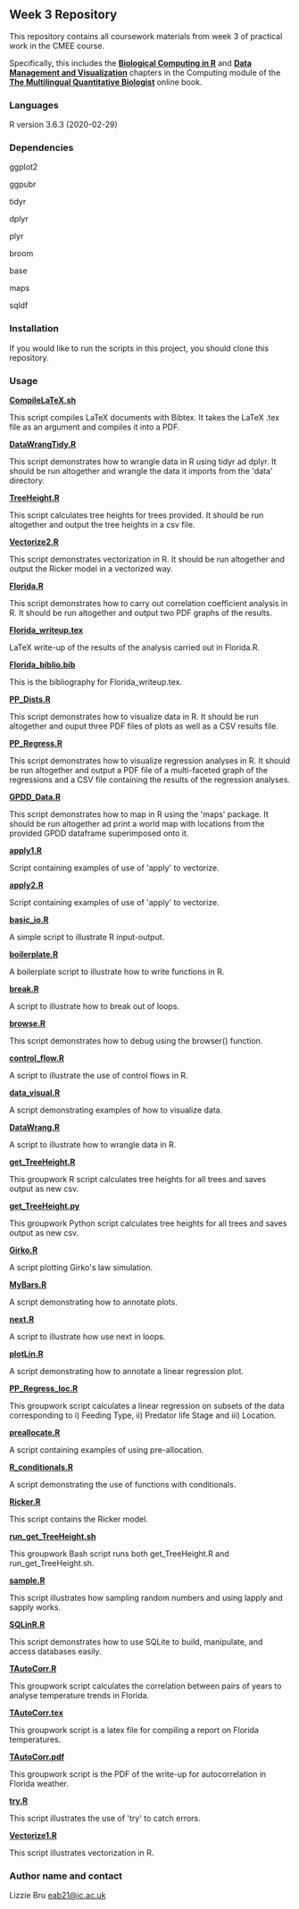## **Week 3 Repository**

This repository contains all coursework materials from week 3 of practical work in the CMEE course.

Specifically, this includes the [**Biological Computing in R**](https://mhasoba.github.io/TheMulQuaBio/notebooks/07-R.html#) and [**Data Management and Visualization**](https://mhasoba.github.io/TheMulQuaBio/notebooks/08-Data_R.html#id3) chapters in the Computing module of the  [**The Multilingual Quantitative Biologist**](https://mhasoba.github.io/TheMulQuaBio/intro.html) online book.


### **Languages**

R version 3.6.3 (2020-02-29)


### **Dependencies** 

ggplot2

ggpubr

tidyr

dplyr

plyr

broom

base

maps

sqldf


### **Installation**

If you would like to run the scripts in this project, you should clone this repository.


### **Usage**

[**CompileLaTeX.sh**](code/CompileLaTeX.sh)

This script compiles LaTeX documents with Bibtex. It takes the LaTeX .tex file as an argument and compiles it into a PDF.


[**DataWrangTidy.R**](code/DataWrangTidy.R)

This script demonstrates how to wrangle data in R using tidyr ad dplyr. It should be run altogether and wrangle the data it imports from the 'data' directory.


[**TreeHeight.R**](code/TreeHeight.R)

This script calculates tree heights for trees provided. It should be run altogether and output the tree heights in a csv file. 


[**Vectorize2.R**](code/Vectorize2.R)

This script demonstrates vectorization in R. It should be run altogether and output the Ricker model in a vectorized way.


[**Florida.R**](code/Florida.R)

This script demonstrates how to carry out correlation coefficient analysis in R. It should be run altogether and output two PDF graphs of the results.


[**Florida_writeup.tex**](code/Florida_writeup.tex)

LaTeX write-up of the results of the analysis carried out in Florida.R.


[**Florida_biblio.bib**](code/Florida_biblio.bib)

This is the bibliography for Florida_writeup.tex.


[**PP_Dists.R**](code/PP_Dists.R)

This script demonstrates how to visualize data in R. It should be run altogether and ouput three PDF files of plots as well as a CSV results file.


[**PP_Regress.R**](code/PP_Regress.R)

This script demonstrates how to visualize regression analyses in R. It should be run altogether and output a PDF file of a multi-faceted graph of the regressions and a CSV file containing the results of the regression analyses.


[**GPDD_Data.R**](code/GPDD_Data.R)

This script demonstrates how to map in R using the 'maps' package. It should be run altogether ad print a world map with locations from the provided GPDD dataframe superimposed onto it.


[**apply1.R**](code/apply1.R)

Script containing examples of use of 'apply' to vectorize.


[**apply2.R**](code/apply2.R)

Script containing examples of use of 'apply' to vectorize.


[**basic_io.R**](code/basic_io.R)

A simple script to illustrate R input-output. 


[**boilerplate.R**](code/boilerplate.R)

A boilerplate script to illustrate how to write functions in R.


[**break.R**](code/break.R)

A script to illustrate how to break out of loops.


[**browse.R**](code/browse.R)

This script demonstrates how to debug using the browser() function.


[**control_flow.R**](code/control_flow.R)

A script to illustrate the use of control flows in R.


[**data_visual.R**](code/data_visual.R)

A script demonstrating examples of how to visualize data.


[**DataWrang.R**](code/DataWrang.R)

A script to illustrate how to wrangle data in R.


[**get_TreeHeight.R**](code/get_TreeHeight.R)

This groupwork R script calculates tree heights for all trees and saves output as new csv.


[**get_TreeHeight.py**](code/get_TreeHeight.py)

This groupwork Python script calculates tree heights for all trees and saves output as new csv.


[**Girko.R**](code/Girko.R)

A script plotting Girko's law simulation.


[**MyBars.R**](code/MyBars.R)

A script demonstrating how to annotate plots.


[**next.R**](code/next.R)

A script to illustrate how use next in loops.


[**plotLin.R**](code/plotLin.R)

A script demonstrating how to annotate a linear regression plot.


[**PP_Regress_loc.R**](code/PP_Regress_loc.R)

This groupwork script calculates a linear regression on subsets of the data corresponding to i) Feeding Type, ii) Predator life Stage and iii) Location.


[**preallocate.R**](code/preallocate.R)

A script containing examples of using pre-allocation.


[**R_conditionals.R**](code/R_conditionals.R)

A script demonstrating the use of functions with conditionals.


[**Ricker.R**](code/Ricker.R)

This script contains the Ricker model.


[**run_get_TreeHeight.sh**](code/run_get_TreeHeight.sh)

This groupwork Bash script runs both get_TreeHeight.R and run_get_TreeHeight.sh.


[**sample.R**](code/sample.R)

This script illustrates how sampling random numbers and using lapply and sapply works.


[**SQLinR.R**](code/SQLinR.R)

This script demonstrates how to use SQLite to build, manipulate, and access databases easily.


[**TAutoCorr.R**](code/TAutoCorr.R)

This groupwork script calculates the correlation between pairs of years to analyse temperature trends in Florida.


[**TAutoCorr.tex**](code/TAutoCorr.tex)

This groupwork script is a latex file for compiling a report on Florida temperatures.


[**TAutoCorr.pdf**](writeup/TAutoCorr.pdf)

This groupwork script is the PDF of the write-up for autocorrelation in Florida weather.


[**try.R**](code/try.R)

This script illustrates the use of 'try' to catch errors.


[**Vectorize1.R**](code/Vectorize1.R)

This script illustrates vectorization in R.


### **Author name and contact**

Lizzie Bru
eab21@ic.ac.uk
